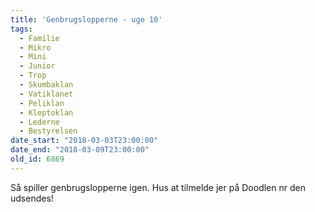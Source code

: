 ```yaml
---
title: 'Genbrugslopperne - uge 10'
tags:
  - Familie
  - Mikro
  - Mini
  - Junior
  - Trop
  - Skumbaklan
  - Vatiklanet
  - Peliklan
  - Kleptoklan
  - Lederne
  - Bestyrelsen
date_start: "2018-03-03T23:00:00"
date_end: "2018-03-09T23:00:00"
old_id: 6869
---
```

Så spiller genbrugslopperne igen. Hus at tilmelde jer på Doodlen nr den udsendes!